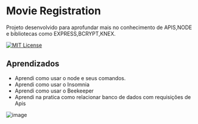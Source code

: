 
# Movie Registration

Projeto desenvolvido para aprofundar mais no conhecimento de APIS,NODE e bibliotecas como EXPRESS,BCRYPT,KNEX.





[![MIT License](https://img.shields.io/badge/License-MIT-green.svg)](https://choosealicense.com/licenses/mit/)



## Aprendizados

- Aprendi como usar o node e seus comandos. 
- Aprendi como usar o Insomnia 
- Aprendi como usar o Beekeeper
- Aprendi na pratica como relacionar banco de dados com requisições de Apis

![image](https://user-images.githubusercontent.com/96835251/215656516-8e6b6750-42ba-4ab9-ba07-34e183e11c16.png)

